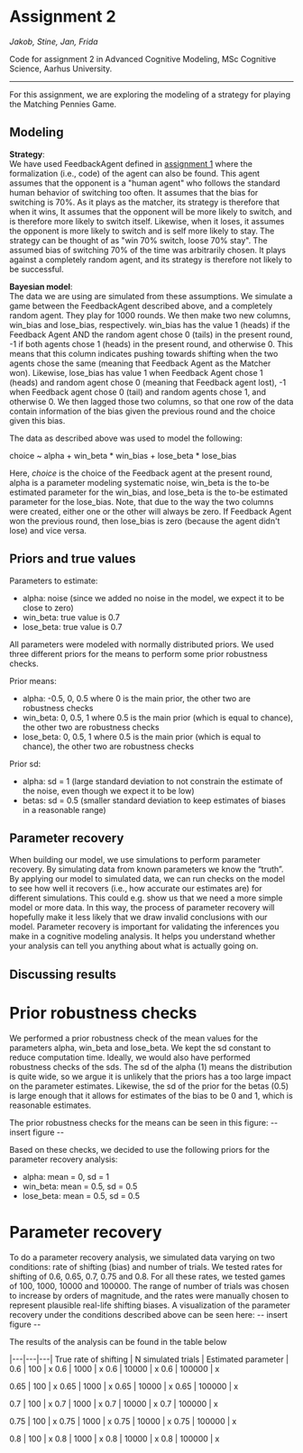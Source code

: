 # Assignment 2
_Jakob, Stine, Jan, Frida_ 

Code for assignment 2 in Advanced Cognitive Modeling, MSc Cognitive Science, Aarhus University.

------------
For this assignment, we are exploring the modeling of a strategy for playing the Matching Pennies Game. 

## Modeling

__Strategy__:  
We have used FeedbackAgent defined in [assignment 1](https://github.com/CognitiveScienceAU/assignment1_fromverbal2formal-fridajakobjanstine) where the formalization (i.e., code) of the agent can also be found. 
This agent assumes that the opponent is a "human agent" who follows the standard human behavior of switching too often. It assumes that the bias for switching is 70%. As it plays as the matcher, its strategy is therefore that when it wins, 
It assumes that the opponent will be more likely to switch, and is therefore more likely to switch itself. Likewise, when it loses, it assumes the opponent is more likely to switch and is self more likely to stay. The strategy can be thought of as "win 70% switch, loose 70% stay". The assumed bias of switching 70% of the time was arbitrarily chosen. It plays against a completely random agent, and its strategy is therefore not likely to be successful.

__Bayesian model__:  
The data we are using are simulated from these assumptions. We simulate a game between the FeedbackAgent described above, and a completely random agent. They play for 1000 rounds. We then make two new columns, win_bias and lose_bias, respectively. win_bias has the value 1 (heads) if the Feedback Agent AND the random agent chose 0 (tails) in the present round, -1 if both agents chose 1 (heads) in the present round, and otherwise 0. This means that this column indicates pushing towards shifting when the two agents chose the same (meaning that Feedback Agent as the Matcher won). Likewise, lose_bias has value 1 when Feedback Agent chose 1 (heads) and random agent chose 0 (meaning that Feedback agent lost), -1 when Feedback agent chose 0 (tail) and random agents chose 1, and otherwise 0. 
We then lagged those two columns, so that one row of the data contain information of the bias given the previous round and the choice given this bias. 

The data as described above was used to model the following: 

choice ~ alpha + win_beta * win_bias + lose_beta * lose_bias

Here, _choice_ is the choice of the Feedback agent at the present round, alpha is a parameter modeling systematic noise, win_beta is the to-be estimated parameter for the win_bias, and lose_beta is the to-be estimated parameter for the lose_bias. Note, that due to the way the two columns were created, either one or the other will always be zero. If Feedback Agent won the previous round, then lose_bias is zero (because the agent didn't lose) and vice versa. 

## Priors and true values

Parameters to estimate:
- alpha: noise (since we added no noise in the model, we expect it to be close to zero)
- win_beta: true value is 0.7
- lose_beta: true value is 0.7

All parameters were modeled with normally distributed priors. We used three different priors for the means to perform some prior robustness checks. 

Prior means:
- alpha: -0.5, 0, 0.5 where 0 is the main prior, the other two are robustness checks
- win_beta: 0, 0.5, 1 where 0.5 is the main prior (which is equal to chance), the other two are robustness checks
- lose_beta: 0, 0.5, 1 where 0.5 is the main prior (which is equal to chance), the other two are robustness checks

Prior sd:
- alpha: sd = 1 (large standard deviation to not constrain the estimate of the noise, even though we expect it to be low)
- betas: sd = 0.5 (smaller standard deviation to keep estimates of biases in a reasonable range)

## Parameter recovery 
When building our model, we use simulations to perform parameter recovery. By simulating data from known parameters we know the “truth”. By applying our model to simulated data, we can run checks on the model to see how well it recovers (i.e., how accurate our estimates are) for different simulations. This could e.g. show us that we need a more simple model or more data. In this way, the process of parameter recovery will hopefully make it less likely that we draw invalid conclusions with our model. Parameter recovery is important for validating the inferences you make in a cognitive modeling analysis. It helps you understand whether your analysis can tell you anything about what is actually going on.

## Discussing results

# Prior robustness checks
We performed a prior robustness check of the mean values for the parameters alpha, win_beta and lose_beta. We kept the sd constant to reduce computation time. Ideally, we would also have performed robustness checks of the sds. The sd of the alpha (1) means the distribution is quite wide, so we argue it is unlikely that the priors has a too large impact on the parameter estimates. Likewise, the sd of the prior for the betas (0.5) is large enough that it allows for estimates of the bias to be 0 and 1, which is reasonable estimates. 

The prior robustness checks for the means can be seen in this figure:
-- insert figure --

Based on these checks, we decided to use the following priors for the parameter recovery analysis: 
- alpha: mean = 0, sd = 1
- win_beta: mean = 0.5, sd = 0.5
- lose_beta: mean = 0.5, sd = 0.5

# Parameter recovery
To do a parameter recovery analysis, we simulated data varying on two conditions: rate of shifting (bias) and number of trials. We tested rates for shifting of 0.6, 0.65, 0.7, 0.75 and 0.8. For all these rates, we tested games of 100, 1000, 10000 and 100000. The range of number of trials was chosen to increase by orders of magnitude, and the rates were manually chosen to represent plausible real-life shifting biases. A visualization of the parameter recovery under the conditions described above can be seen here: 
-- insert figure --

The results of the analysis can be found in the table below

|---|---|---|
True rate of shifting | N simulated trials | Estimated parameter
| 0.6 | 100 | x
0.6 | 1000 | x
0.6 | 10000 | x
0.6 | 100000 | x

0.65 | 100 | x
0.65 | 1000 | x
0.65 | 10000 | x
0.65 | 100000 | x

0.7 | 100 | x
0.7 | 1000 | x
0.7 | 10000 | x
0.7 | 100000 | x

0.75 | 100 | x
0.75 | 1000 | x
0.75 | 10000 | x
0.75 | 100000 | x

0.8 | 100 | x
0.8 | 1000 | x
0.8 | 10000 | x
0.8 | 100000 | x
